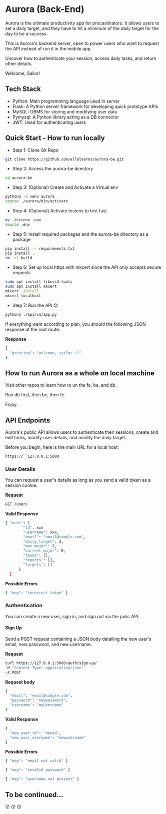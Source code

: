 # Aurora (Back-End)

Aurora is the ultimate productivity app for procastinators. It allows users to set a daily target, and they have to hit a minimum of the daily target for the day to be a success.

This is Aurora's backend server, open to power users who want to request the API instead of run it in the mobile app.

Uncover how to authenticate your session, access daily tasks, and return other details.

Welcome, Sailor!

## Tech Stack

- Python: Main programming language used in server
- Flask: A Python server framework for developing quick prototype APIs
- MySQL: DBMS for storing and modifying user data
- Pymysql: A Python library acting as a DB connector
- JWT: Used for authenticating users

## Quick Start - How to run locally

- Step 1: Clone Git Repo

```bash
git clone https://github.com/ellalearns/aurora-be.git
```

- Step 2: Access the aurora-be directory

```bash
cd aurora-be
```

- Step 3: (Optional) Create and Activate a Virtual env
```bash
python3 -m venv aurora
source ./aurora/bin/activate
```

- Step 4: (Optional) Activate testenv to test fast
```bash
mv .testenv .env
source .env
```

- Step 5: Install required packages and the aurora-be directory as a package

```bash
pip install -r requirements.txt
pip install .
rm -rf build
```

- Step 6: Set up local https with mkcert since the API only accepts secure requests

```bash
sudo apt install libnss3-tools
sudo apt install mkcert
mkcert -install
mkcert localhost
```

- Step 7: Run the API 😊

```bash
python3 ./api/v1/app.py
```

If everything went according to plan, you should the following JSON response at the root route:

**Response**
```bash
{
  "greeting": "welcome, sailor :)"
}
```

## How to run Aurora as a whole on local machine

Visit other repos to learn how to un the fe, be, and db.

Run db first, then be, then fe.

Enjoy.

## API Endpoints

Aurora's public API allows users to authenticate their sessions, create and edit tasks, modify user details, and modify the daily target. 

Before you begin, here is the main URL for a local host:
```bash
https://``127.0.0.1:5000
```

### User Details

You can request a user's details as long as you send a valid token as a session cookie.

**Request**
```bash
GET /user/
```
**Valid Response**
```bash
{ "user": {
        "id": xxx
        "username": xxx,
        "email": "email@sample.com",
        "daily_target": 3,
        "max_major": 2,
        "current_major": 0,
        "tasks": [],
        "reports": [],
        "targets": []
      }
  }
```
**Possible Errors**
```bash
{ "msg": "incorrect token" }
```

### Authentication

You can create a new user, sign in, and sign out via the pulic API.

#### Sign Up

Send a POST request containing a JSON body detailing the new user's email, new password, and new username. 

**Request**

```bash
curl https://127.0.0.1:5000/auth/sign-up/
-H "Content-Type: application/json"
-X POST
```

**Request body**
```bash
{
  "email": "email@sample.com",
  "password": "newpassword",
  "username": "myUsername"
}
```

**Valid Response**
```bash
{
  "new_user_id": "newid",
  "new_user_username": "newusername"
}
```

**Possible Errors**
```bash
{ "msg": "email not valid" }
```
```bash
{ "msg": "invalid password" }
```
```bash
{ "msg": "username not present" }
```

## To be continued...

😙 😙 😙
